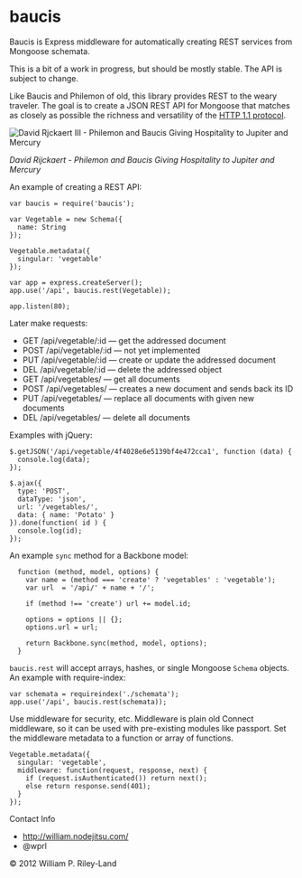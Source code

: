 baucis
=====================

Baucis is Express middleware for automatically creating REST services from Mongoose schemata.

This is a bit of a work in progress, but should be mostly stable.  The API is subject to change.

Like Baucis and Philemon of old, this library provides REST to the weary traveler.  The goal is to create a JSON REST API for Mongoose that matches as closely as possible the richness and versatility of the [HTTP 1.1 protocol](http://www.w3.org/Protocols/rfc2616/rfc2616.html).  

![David Rjckaert III - Philemon and Baucis Giving Hospitality to Jupiter and Mercury](http://github.com/wprl/baucis/raw/master/david_rijckaert_iii-philemon_and_baucis.jpg "Hermes is like: 'Hey Baucis, don't kill that goose.  And thanks for the REST.'")

*David Rijckaert - Philemon and Baucis Giving Hospitality to Jupiter and Mercury*

An example of creating a REST API:

    var baucis = require('baucis');

    var Vegetable = new Schema({
      name: String
    });

    Vegetable.metadata({
      singular: 'vegetable'
    });

    var app = express.createServer();
    app.use('/api', baucis.rest(Vegetable));

    app.listen(80);

Later make requests:

 * GET /api/vegetable/:id &mdash; get the addressed document
 * POST /api/vegetable/:id &mdash; not yet implemented
 * PUT /api/vegetable/:id &mdash; create or update the addressed document
 * DEL /api/vegetable/:id &mdash; delete the addressed object
 * GET /api/vegetables/ &mdash; get all documents
 * POST /api/vegetables/ &mdash; creates a new document and sends back its ID
 * PUT /api/vegetables/ &mdash; replace all documents with given new documents
 * DEL /api/vegetables/ &mdash; delete all documents

Examples with jQuery:

    $.getJSON('/api/vegetable/4f4028e6e5139bf4e472cca1', function (data) {
      console.log(data);
    });

    $.ajax({
      type: 'POST',
      dataType: 'json',
      url: '/vegetables/',
      data: { name: 'Potato' }
    }).done(function( id ) {
      console.log(id);
    });
    
An example `sync` method for a Backbone model:

      function (method, model, options) {
        var name = (method === 'create' ? 'vegetables' : 'vegetable'); 
        var url  = '/api/' + name + '/';

        if (method !== 'create') url += model.id;

        options = options || {};
        options.url = url;

        return Backbone.sync(method, model, options);
      }

`baucis.rest` will accept arrays, hashes, or single Mongoose `Schema` objects.  An example with require-index:

    var schemata = requireindex('./schemata');
    app.use('/api', baucis.rest(schemata));

Use middleware for security, etc.  Middleware is plain old Connect middleware, so it can be used with pre-existing modules like passport.  Set the middleware metadata to a function or array of functions.

    Vegetable.metadata({
      singular: 'vegetable',
      middleware: function(request, response, next) {
        if (request.isAuthenticated()) return next();
        else return response.send(401);
      }
    });

Contact Info

 * http://william.nodejitsu.com/
 * @wprl

&copy; 2012 William P. Riley-Land
